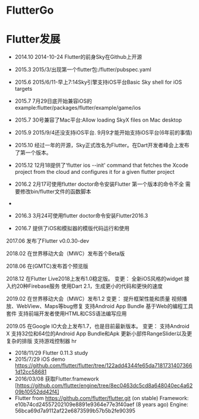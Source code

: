 # FlutterGo
# Flutter发展
- 2014.10 2014-10-24 Flutter的前身Sky在Github上开源

- 2015.3 2015/3/出现第一个flutter包:/flutter/pubspec.yaml

- 2015.6 2015/6/11-早上7:14Sky引擎支持iOS平台Basic Sky shell for iOS targets

- 2015.7 7月29日底开始兼容iOS的example:flutter/packages/flutter/example/game/ios

- 2015.7 30号兼容了Mac平台:Allow loading SkyX files on Mac desktop

- 2015.9 2015/9/4还没支持iOS平台. 9月9才能开始支持iOS平台(6年前的事情)

- 2015.10 经过一年的开源，Sky正式改名为Flutter。在Dart开发者峰会上发布了第一个版本。

- 2015.12 12月18提供了‘flutter ios --init' command that fetches the Xcode project from the cloud and configures it for a given flutter project

- 2016.2  2月17可使用flutter doctor命令安装Flutter 第一个版本的命令不全 需要修改bin/flutter文件的函数脚本
- 
- 2016.3  3月24可使用flutter doctor命令安装Flutter2016.3

- 2016.7  提供了iOS和模拟器的模版代码运行和使用

2017.06 发布了Flutter v0.0.30-dev

2018.02 在世界移动大会（MWC）发布首个Beta版

2018.06 在(GMTC)发布首个预览版

2018.12 在Flutter Live2018上发布1.0稳定版。 变更： 全新iOS风格的widget 接入约20种Firebase服务 使用Dart 2.1，生成更小的代码和更快的速度

2019.02 在世界移动大会（MWC）发布1.2 变更： 提升框架性能和质量 视频播放、WebView、Maps等bug修复 支持Android App Bundle 基于Web的编程工具套件 支持前端开发者使用HTML和CSS语法编写应用

2019.05 在Google IO大会上发布1.7，也是目前最新版本。 变更： 支持Android X 支持32位和64位的Android App Bundle和Apk 更新小部件RangeSlider以及更复杂的排版 支持游戏控制器
hr
- 2018/11/29
Flutter 0.11.3 study
- 2015/7/29 iOS demo https://github.com/flutter/flutter/tree/122add4344fe65da71817314073661d12cc58681
- 2016/03/08 获取Flutter.framework [https://github.com/flutter/engine/tree/8ec0463dc5cd8a648040ec4a6209b10552dd42f4]
- Flutter from https://github.com/flutter/flutter.git (on stable)
  Framework: e10b74cd24557202109e8891e9364e77e3f40aef (8 years ago)
  Engine:    56bca69d7a9112af22e6873599b57b5b2fe90395
